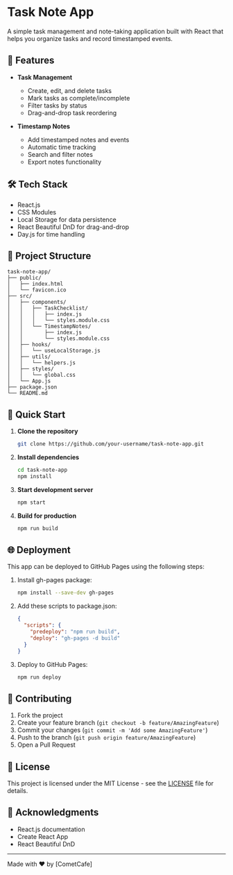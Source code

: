 # Task Note App

A simple task management and note-taking application built with React that helps you organize tasks and record timestamped events.

## 🚀 Features

- **Task Management**
  - Create, edit, and delete tasks
  - Mark tasks as complete/incomplete
  - Filter tasks by status
  - Drag-and-drop task reordering

- **Timestamp Notes**
  - Add timestamped notes and events
  - Automatic time tracking
  - Search and filter notes
  - Export notes functionality

## 🛠️ Tech Stack

- React.js
- CSS Modules
- Local Storage for data persistence
- React Beautiful DnD for drag-and-drop
- Day.js for time handling

## 📁 Project Structure

```
task-note-app/
├── public/
│   ├── index.html
│   └── favicon.ico
├── src/
│   ├── components/
│   │   ├── TaskChecklist/
│   │   │   ├── index.js
│   │   │   └── styles.module.css
│   │   └── TimestampNotes/
│   │       ├── index.js
│   │       └── styles.module.css
│   ├── hooks/
│   │   └── useLocalStorage.js
│   ├── utils/
│   │   └── helpers.js
│   ├── styles/
│   │   └── global.css
│   └── App.js
├── package.json
└── README.md
```

## 🚀 Quick Start

1. **Clone the repository**
   ```bash
   git clone https://github.com/your-username/task-note-app.git
   ```

2. **Install dependencies**
   ```bash
   cd task-note-app
   npm install
   ```

3. **Start development server**
   ```bash
   npm start
   ```

4. **Build for production**
   ```bash
   npm run build
   ```

## 🌐 Deployment

This app can be deployed to GitHub Pages using the following steps:

1. Install gh-pages package:
   ```bash
   npm install --save-dev gh-pages
   ```

2. Add these scripts to package.json:
   ```json
   {
     "scripts": {
       "predeploy": "npm run build",
       "deploy": "gh-pages -d build"
     }
   }
   ```

3. Deploy to GitHub Pages:
   ```bash
   npm run deploy
   ```

## 🤝 Contributing

1. Fork the project
2. Create your feature branch (`git checkout -b feature/AmazingFeature`)
3. Commit your changes (`git commit -m 'Add some AmazingFeature'`)
4. Push to the branch (`git push origin feature/AmazingFeature`)
5. Open a Pull Request

## 📝 License

This project is licensed under the MIT License - see the [LICENSE](LICENSE) file for details.

## 🙏 Acknowledgments

- React.js documentation
- Create React App
- React Beautiful DnD

---

Made with ❤️ by [CometCafe]